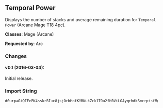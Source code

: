 ## Temporal Power

Displays the number of stacks and average remaining duration for `Temporal
Power` (Arcane Mage T18 4pc).

**Classes**: Mage (Arcane)

**Requested by**: Arc

### Changes

#### v0.1 (2016-03-04):

Initial release.

### Import String

    d0urpaGiQIEePK4sskrBIuc8jsjOrbHofKYRKukZck1TOu2fH0ViLOAyqrhdkSmcrptsfMguIRjPI2MKs13iLqgNKk15Kus3ds2heuhKsIfskvpKqyIekxKsyJKssFusXijLiojLOvkXmPK0njLIDsO6NqqgkKklLQqpfQMkqUkKQ2kPeLVkPsERKQMRKs4UqG9sYFLKgm6WuzXuf8yatMuDzrBgO(SKy0uLoTuEnPePzlv3MQA3e9BkgoeTCbpxOPd66eSDsX3HsA8uQopLuRNuc17jLs3NusTF1kmuGu46kqkChaSzKrfifEt2GkqkCaHi04RWTzBkcHi04pHPD4mKGdz07LUbW1NDxeckTd9ycoKrVtutmV0naU(eM2HEmbhYOxlLWmOX1NOMykkgxUyZ2uecrOXFct7WzegAYkx6gaxFct7WjQPNEE5InBtXrNiMsNFgNGnHzuW33iJx6gaxFkrceNOMA7L5Co90QoDRNfxt6MOlye09nMq6j2xMZ50tqwhCs9CwxEBrKzaRnPUNyFzoNtpTQt36jU1DnoPloRRMupiiLzWtSVmNZPNwja96ItTjLj0BR75fT(InBtTedwNDJSYeu6J0eC9j6myndZUlcJx6gaxFQleCWMrornXatrf5LlDdGRpLibIIj46tutTvRNZ5CoNtB2MIJormLo)CAdHNnPEA)s3a46tyZpJtutTvRNZ5CoNtB2MGA(5S7IWzuW33it9lDdGRpDaWMMCIAQTA9CoNZ5CAZ2SU8MqVzygf89nYzloDaWMM8cyty2MOMyG9uRirceN6MlZ5C2naU(uIeyIAkrceRVHGlZ5CkrceftW1RxIeabtuZ2L5CoHn)mwVejacMOMyEzoNthaSPjRxIeabtutWUEmVKs9lxSzBck9rAcU(eDgSMHze6GXlDdGRpbmcs4e1eZlDdGRpDAQyHDKTqornX8YLUbW1Ni7oRZqnO3sXMOMOx2G1GElfdrpr2DwNbprBoNtB2MOR7SodZAqVLID5s3a46tWcsayZiNHeCiJEXHoyer0UmNZz3a46t4e1SMecQ5NiI2L5Cobmcs4e1eZlZ5C60uXc7iBHCIAI5L5CoVmNZjyty2MOMyG9uRirceN6MlZ5CoNZz3a46tjsGjQPejqS(gcUmNZ5CoNnWthaSPjRxIeabtO3uEzoNZ5CoNZ5SBaC9z2DiJP(e1eoTnHn)mwVejacUmNZ5CoNZ5C2apZUdzm1Ni8edroHEt5L5CoNZ5CoNZ5CoTzBALyuWpNn4eC27tdyWtTGjwZPEtxQfcNaoiG3zdoJg)0RbRxMZ5CoNZ5CoNZ50baBAY6LibqWe1eSRhZlZ5CoNZ5CoNzpMxMZ5CoNZ5CoNZ50MTP2fadE2IthaSPjVmNZ5CoNZ5CoNZz3a46Z0oYwiNOMWMFgRxIeabZABQleCWMrEzoNZ5CoNZ5CoNtaJGeornbmcs4S2MyCzoNZ5CoNZ5CoNtNMkwyhzlKtutNMkwyhzlKZAB67SJie7zAhzlKODzoNZ5CoNZ5mL6xMZ5CoNZuQFzoNZuQFzoNZg4jGrqcNi8eZj0BkVmNZ5CoNonvSWoYwiNOMonvSWoYwiNA5taJGeEzoNZuQFjL6xU0naU(eSGea2mYPUrmHGd2mser7YCoNHeCiJEXHoyer0UmNZziHcb5uxi4GnJe7PttflSJSfYlPu)Iti4QMsnIQBeti4GnJCIAQBeti4GnJ8YLUbW1NGfKaWMro1nIW47bheuOvPsgqSk2ZQypJcEWcnPeI9Sk2xMZ5mAecaznO3sXWEgncbGuCNFI9Sk2ZQyp1ZiSg0BPyyp1ZiuCNFI9Sk2ZQypJiZE3sXq7YCoNnWt9mcRb9wk2efQjYUZ6mud6TuSPtQpJiZE3sXMOqnXOwXS2fzDmHEt5L5CoNZ5SbEgf8GfAsjCIc10tC0zHvTAvRGEpALQwbDOZQwAHyEoHEt5L5CoNZ5CoNtyZpJ1hncbGuCNFIGjQznjeuZpreTlZ5CoNZ5CoNoayttwF0ieasXD(jcMOMWGqEzoNZ5CoZEmVmNZ5CoNZ5C6aGnnz9rJqaif35NiyIAc21J5L5CoNZ5mL6xMZ5CoNZqcoKrV4qhmIiAxMZ5mL6xMZ5mKqHGCcyeKWjcpX8sk1V4ecUQPuJO6gry89Gdck0QujdtutDJim(EWbbfAvQKHlx6gaxFcwqcaBg5mKGdz0lO0oer0UmNZz3fHGs7qpMGdz07e1SMecQ5NiI2L5CoHPD4e1eAIWqtwbraJGeI2LuQF5s3a46tWcsayZiN6gqPDiIODzoNZUbW1NWjQznjeuZpreTlZ5C2apHtBZUlcbL2HEmbhYO3jcpHPDOhtWHm61sjmdAC9j0BkVmNZ5CoNHeCiJEbL2HiI2L5CotP(L5CodjuiiNW0o8sk1V4ecUQPuJO6gqPD4e1u3akTdVCrHRBQcieHgFL2vqfuH7eGgLhu4agtx3GvPs7kCaHi04dkTdv4GfKaWMrIiAxMZ5mKqHGC6ecUQPuJO6gqPDiIODjL6kC9mcOWTsayQbtrXyksmXO2THzDydtSOW1BrKDN1wcyKkClLWma2bK1clbmYyTa28ZEgJaMMuHR3Ii7oRXHoaT0OcVwcOWbBKq8MwCQehdSOW9MTkEHkXXsDQWB6kCqPpstW1NOZG1mOWBYgSkGXhzpHPUsCmu4DJtxbsHd0DXOcKcp2Kv6PcxBSsnwOGkC9gyWnaHo0AfifUVqh2uGuqfuHd2baBgPcKc3xOdBkqkOcQW7PMSRWXatmv49ut2RAqMbh0eu4OqPWdoGubsH7l0Hnfifubv4btpvGu4(cDytbsbvqfEezcOaPWJnzLEQehdfuHdD9ucvGu4(cDytbsbvqfUqmRc0DXOs7kCHywTNAYUs7kCHywnImbuAxbv4sbFqHwLkziQehdfEiR0msqwJmv4naJuHhZoy0zAsOcx7ieiqiK2OWHHwLkzqbsHdieHgFfoybjaSzKikQOII2L5CodjuiiNoHGRAk1iQUregFp4GGcTkvYaIIkQOODjL6kCaHi04lMqWbBgPchSGea2mser7YCoNHekeKtNqWvnLAev3iMqWbBgjIODjL6kCaHi04x1Btpv4acrOXxHdieHg)QqRrMk8utkHk8utkHrfUiqiTr7wbuvRIq1u1cTmlehuv0lUw1sRcYcpAHykCO1itfoGqeA8vqfUGegAvQKbfifoGqeA8v4GfKaWMrIiAZqcfcYjmiKZuQF5YLlkOchRnDOxL4yPov42riWGJjuPvTHLAhdTOAToXSwRBSGbwezDJL6wb2gwQdfU1ieyWXeQexKyIPcQW9v46k8OcxKIIHOykQiXqHRrjogyrKyOGkfa
     
